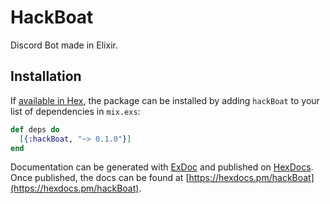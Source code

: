 # HackBoat

Discord Bot made in Elixir.

## Installation

If [available in Hex](https://hex.pm/docs/publish), the package can be installed
by adding `hackBoat` to your list of dependencies in `mix.exs`:

```elixir
def deps do
  [{:hackBoat, "~> 0.1.0"}]
end
```

Documentation can be generated with [ExDoc](https://github.com/elixir-lang/ex_doc)
and published on [HexDocs](https://hexdocs.pm). Once published, the docs can
be found at [https://hexdocs.pm/hackBoat](https://hexdocs.pm/hackBoat).

